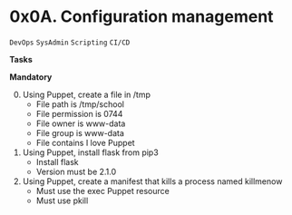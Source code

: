# 0x0A. Configuration management

```DevOps``` ```SysAdmin``` ```Scripting``` ```CI/CD```

**Tasks**

**Mandatory**

0. Using Puppet, create a file in /tmp
	* File path is /tmp/school
	* File permission is 0744
	* File owner is www-data
	* File group is www-data
	* File contains I love Puppet
1. Using Puppet, install flask from pip3
	* Install flask
	* Version must be 2.1.0
2. Using Puppet, create a manifest that kills a process named killmenow
	* Must use the exec Puppet resource
	* Must use pkill
